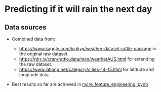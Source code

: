 # Predicting if it will rain the next day

## Data sources

- Combined data from:
  - https://www.kaggle.com/jsphyg/weather-dataset-rattle-package is the original raw dataset.
  - https://rdrr.io/cran/rattle.data/man/weatherAUS.html for extending the raw dataset.
  - https://www.latlong.net/category/cities-14-15.html for latitude and longitude data.

- Best results so far are achieved in [more_feature_engineering.ipynb](https://github.com/apethani21/aus-rain-prediction/blob/main/more_feature_engineering.ipynb)
